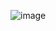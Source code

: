 ![image](https://user-images.githubusercontent.com/60208434/111936002-0d0eb900-8b08-11eb-9e7d-467b668e93ee.png)
